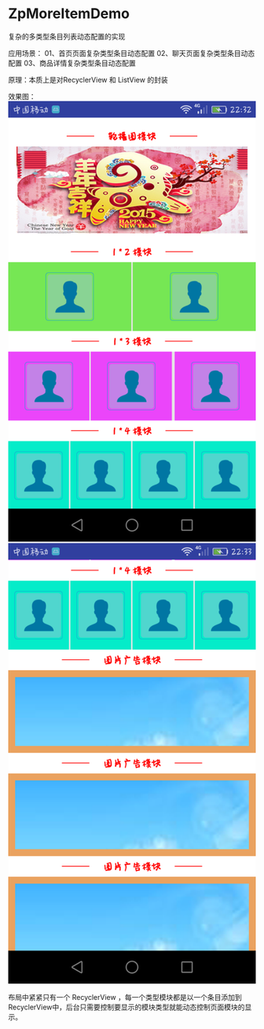 # ZpMoreItemDemo
复杂的多类型条目列表动态配置的实现

应用场景：
01、首页页面复杂类型条目动态配置
02、聊天页面复杂类型条目动态配置
03、商品详情复杂类型条目动态配置

原理：本质上是对RecyclerView 和 ListView 的封装


效果图：
![](https://github.com/0119zp/ZpMoreItemDemo/blob/master/device-2018-03-03-223637.png)
![](https://github.com/0119zp/ZpMoreItemDemo/blob/master/device-2018-03-03-223735.png)


布局中紧紧只有一个 RecyclerView ，每一个类型模块都是以一个条目添加到RecyclerView中，后台只需要控制要显示的模块类型就能动态控制页面模块的显示。
